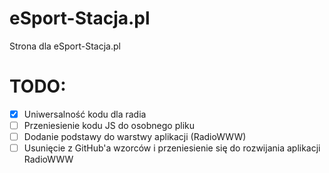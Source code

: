 eSport-Stacja.pl
================

Strona dla eSport-Stacja.pl

TODO:
================
- [x] Uniwersalność kodu dla radia
- [ ] Przeniesienie kodu JS do osobnego pliku
- [ ] Dodanie podstawy do warstwy aplikacji (RadioWWW)
- [ ] Usunięcie z GitHub'a wzorców i przeniesienie się do rozwijania aplikacji RadioWWW